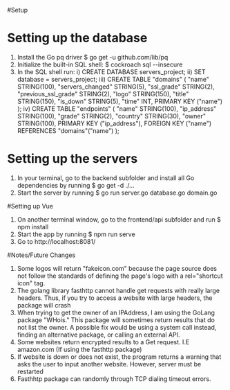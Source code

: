 #Setup

# Setting up the database

1. Install the Go pq driver $ go get -u github.com/lib/pq
2. Initialize the built-in SQL shell: $ cockroach sql --insecure
3. In the SQL shell run: 
 i) CREATE DATABASE servers_project;
 ii) SET database = servers_project;
 iii) CREATE TABLE "domains" (
    "name" STRING(100),
    "servers_changed" STRING(5),
    "ssl_grade" STRING(2),
    "previous_ssl_grade" STRING(2),
    "logo" STRING(150),
    "title" STRING(150),
    "is_down" STRING(5),
    "time" INT,
    PRIMARY KEY ("name")
);
iv) CREATE TABLE "endpoints" (
    "name" STRING(100),
    "ip_address" STRING(100),
    "grade" STRING(2),
    "country" STRING(30),
    "owner" STRING(100),
    PRIMARY KEY ("ip_address"),
    FOREIGN KEY ("name") REFERENCES "domains"("name")
);


# Setting up the servers
1. In your terminal, go to the backend subfolder and install all Go dependencies by running $ go get -d ./...
2. Start the server by running  $ go run server.go database.go domain.go


#Setting up Vue
1. On another terminal window, go to the frontend/api subfolder and run $ npm install
2. Start the app by running $ npm run serve
3. Go to http://localhost:8081/


#Notes/Future Changes
1. Some logos will return "fakeicon.com" because the page source does not follow the standards of defining the page's logo with a rel="shortcut icon" tag.
2. The golang library fasthttp cannot handle get requests with really large headers. Thus, if you try to access a website with large headers, the package will crash
3. When trying to get the owner of an IPAddress, I am using the GoLang package "WHois." This package will sometimes return results that do not list the owner. A possible fix would be using a system call instead, finding an alternative package, or calling an external API.
4. Some websites return encrypted results to a Get request. I.E amazon.com (If using the fasthttp package)
5. If website is down or does not exist, the program returns a warning that asks the user to input another website. However, server must be restarted
6. Fasthhtp package can randomly through TCP dialing timeout errors.
